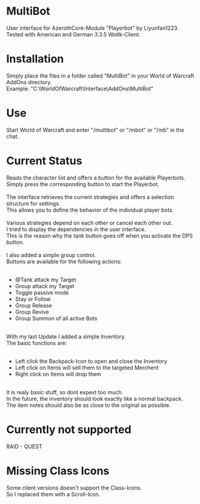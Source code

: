 # MultiBot
User interface for AzerothCore-Module "Playerbot" by Liyunfan1223.<br>
Tested with American and German 3.3.5 Wotlk-Client.
# Installation
Simply place the files in a folder called "MultiBot" in your World of Warcraft AddOns directory.<br>
Example: "C:\WorldOfWarcraft\Interface\AddOns\MultiBot"
# Use
Start World of Warcraft and enter "/multibot" or "/mbot" or "/mb" in the chat.
# Current Status
Reads the character list and offers a button for the available Playerbots.<br>
Simply press the corresponding button to start the Playerbot.<br><br>
The interface retrieves the current strategies and offers a selection structure for settings.<br>
This allows you to define the behavior of the individual player bots.<br><br>
Various strategies depend on each other or cancel each other out.<br>
I tried to display the dependencies in the user interface.<br>
This is the reason why the tank button goes off when you activate the DPS button.<br><br>
I also added a simple group control.<br>
Buttons are available for the following actions:<br><br>
- @Tank attack my Target
- Group attack my Target
- Toggle passive mode
- Stay or Follow
- Group Release
- Group Revive
- Group Summon of all active Bots<br><br>

With my last Update I added a simple Inventory.<br>
The basic functions are:<br><br>
- Left click the Backpack-Icon to open and close the Inventory
- Left click on Items will sell them to the targeted Merchent
- Right click on Items will drop them<br><br>

It is realy basic stuff, so dont expext too much.<br>
In the future, the inventory should look exactly like a normal backpack.<br>
The item notes should also be as close to the original as possible.<br>
# Currently not supported
RAID - QUEST<br>
# Missing Class Icons
Some client versions doesn't support the Class-Icons.<br>
So I replaced them with a Scroll-Icon.
